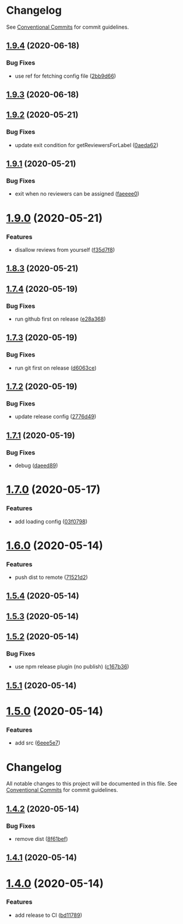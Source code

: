 # Changelog

See
[Conventional Commits](https://conventionalcommits.org) for commit guidelines.

## [1.9.4](https://github.com/ilyaulyanov/action-assign-random-reviewer/compare/v1.9.3...v1.9.4) (2020-06-18)


### Bug Fixes

* use ref for fetching config file ([2bb9d66](https://github.com/ilyaulyanov/action-assign-random-reviewer/commit/2bb9d66e2adf492395b34fe18c74fe4e7442fe1c))

## [1.9.3](https://github.com/ilyaulyanov/action-assign-random-reviewer/compare/v1.9.2...v1.9.3) (2020-06-18)

## [1.9.2](https://github.com/ilyaulyanov/action-assign-random-reviewer/compare/v1.9.1...v1.9.2) (2020-05-21)


### Bug Fixes

* update exit condition for getReviewersForLabel ([0aeda62](https://github.com/ilyaulyanov/action-assign-random-reviewer/commit/0aeda622552678ac1b3743979516520f428ca09e))

## [1.9.1](https://github.com/ilyaulyanov/action-assign-random-reviewer/compare/v1.9.0...v1.9.1) (2020-05-21)


### Bug Fixes

* exit when no reviewers can be assigned ([faeeee0](https://github.com/ilyaulyanov/action-assign-random-reviewer/commit/faeeee024e4dfd5417634d6e17de2f7ad0d680b8))

# [1.9.0](https://github.com/ilyaulyanov/action-assign-random-reviewer/compare/v1.8.3...v1.9.0) (2020-05-21)


### Features

* disallow reviews from yourself ([f35d7f8](https://github.com/ilyaulyanov/action-assign-random-reviewer/commit/f35d7f819ff6c41590b05718578f53fc6bec49c3))

## [1.8.3](https://github.com/ilyaulyanov/action-assign-random-reviewer/compare/v1.8.2...v1.8.3) (2020-05-21)

## [1.7.4](https://github.com/ilyaulyanov/action-assign-random-reviewer/compare/v1.7.3...v1.7.4) (2020-05-19)


### Bug Fixes

* run github first on release ([e28a368](https://github.com/ilyaulyanov/action-assign-random-reviewer/commit/e28a368662cf74e0e56ec5b5bb172e14495e27da))

## [1.7.3](https://github.com/ilyaulyanov/action-assign-random-reviewer/compare/v1.7.2...v1.7.3) (2020-05-19)


### Bug Fixes

* run git first on release ([d6063ce](https://github.com/ilyaulyanov/action-assign-random-reviewer/commit/d6063cee6510065f1a7ba9eab0db69c6faa5b806))

## [1.7.2](https://github.com/ilyaulyanov/action-assign-random-reviewer/compare/v1.7.1...v1.7.2) (2020-05-19)


### Bug Fixes

* update release config ([2776d49](https://github.com/ilyaulyanov/action-assign-random-reviewer/commit/2776d4986de1b652d443b049580ea46144430fa4))

## [1.7.1](https://github.com/ilyaulyanov/action-assign-random-reviewer/compare/v1.7.0...v1.7.1) (2020-05-19)


### Bug Fixes

* debug ([daeed89](https://github.com/ilyaulyanov/action-assign-random-reviewer/commit/daeed89523b2a3d57cc10b7779320533eb2b1deb))

# [1.7.0](https://github.com/ilyaulyanov/action-assign-random-reviewer/compare/v1.6.0...v1.7.0) (2020-05-17)


### Features

* add loading config ([03f0798](https://github.com/ilyaulyanov/action-assign-random-reviewer/commit/03f0798e9288cffb20a5032793dc717b805c175e))

# [1.6.0](https://github.com/ilyaulyanov/action-assign-random-reviewer/compare/v1.5.4...v1.6.0) (2020-05-14)


### Features

* push dist to remote ([71521d2](https://github.com/ilyaulyanov/action-assign-random-reviewer/commit/71521d2684c7a1edf5d62249a35715b1cb8dc841))

## [1.5.4](https://github.com/ilyaulyanov/action-assign-random-reviewer/compare/v1.5.3...v1.5.4) (2020-05-14)

## [1.5.3](https://github.com/ilyaulyanov/action-assign-random-reviewer/compare/v1.5.2...v1.5.3) (2020-05-14)

## [1.5.2](https://github.com/ilyaulyanov/action-assign-random-reviewer/compare/v1.5.1...v1.5.2) (2020-05-14)


### Bug Fixes

* use npm release plugin (no publish) ([c167b36](https://github.com/ilyaulyanov/action-assign-random-reviewer/commit/c167b36ea996ce3a4da5439f044f3a1229306da4))

## [1.5.1](https://github.com/ilyaulyanov/action-assign-random-reviewer/compare/v1.5.0...v1.5.1) (2020-05-14)

# [1.5.0](https://github.com/ilyaulyanov/action-assign-random-reviewer/compare/v1.4.2...v1.5.0) (2020-05-14)


### Features

* add src ([6eee5e7](https://github.com/ilyaulyanov/action-assign-random-reviewer/commit/6eee5e7c75a10fdb3a8ba9a9a5dc423364cb52ae))

# Changelog

All notable changes to this project will be documented in this file. See
[Conventional Commits](https://conventionalcommits.org) for commit guidelines.

## [1.4.2](https://github.com/ilyaulyanov/action-assign-random-reviewer/compare/v1.4.1...v1.4.2) (2020-05-14)


### Bug Fixes

* remove dist ([8f61bef](https://github.com/ilyaulyanov/action-assign-random-reviewer/commit/8f61bef3184a08b039c93fbac13d6162eb2b00e7))

## [1.4.1](https://github.com/ilyaulyanov/action-assign-random-reviewer/compare/v1.4.0...v1.4.1) (2020-05-14)

# [1.4.0](https://github.com/ilyaulyanov/action-assign-random-reviewer/compare/v1.3.0...v1.4.0) (2020-05-14)


### Features

* add release to CI ([bd11789](https://github.com/ilyaulyanov/action-assign-random-reviewer/commit/bd117898d501b1fdb2a3bffc189484635ab94391))
